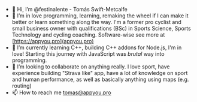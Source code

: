 - 👋 Hi, I’m @festinalente - Tomás Swift-Metcalfe 
- 👀 I’m in love programming, learning, remaking the wheel if I can make it better or learn something along the way. 
I'm a former pro cyclist and small business owner with qualifications (BSc) in Sports Science, Sports Technology and
cycling coaching. Software-wise see more at [https://appyou.pro](appyou.pro) 
- 🌱 I’m currently learning C++, building C++ addons for Node.js, I'm in love! Starting this journey with JavaScript 
was *brutal* way into programming.  
- 💞️ I’m looking to collaborate on anything really. I love sport, have experience building "Strava like" app, have a 
lot of knowledge on sport and human performance, as well as basically anything using maps (e.g. routing) 
- 📫 How to reach me tomas@appyou.pro

<!---
festinalente/festinalente is a ✨ special ✨ repository because its `README.md` (this file) appears on your GitHub profile.
You can click the Preview link to take a look at your changes.
--->
